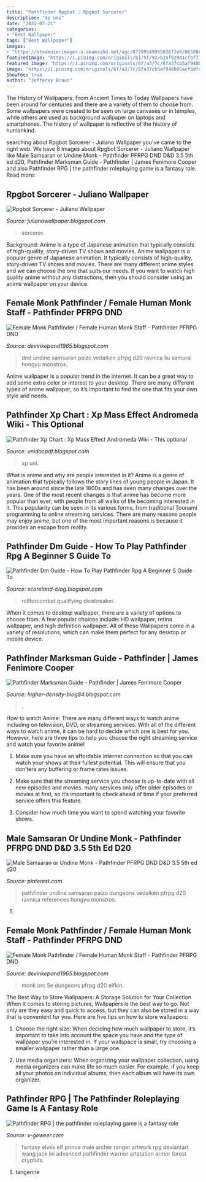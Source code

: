 ```yaml
---
title: "Pathfinder Rpgbot : Rpgbot Sorcerer"
description: "Xp uni"
date: "2022-07-21"
categories:
- "Best Wallpaper"
tags: ["Best Wallpaper"]
images:
- "https://steamuserimages-a.akamaihd.net/ugc/872995499558367248/06580A78F75BADE02DB73AE1DC50640FBC1FB26A/"
featuredImage: "https://i.pinimg.com/originals/b1/5f/92/b15f92981cf5f712cee611b617820308.png"
featured_image: "https://i.pinimg.com/originals/6f/a3/7c/6fa37cb5af940b95acf3dfc37f659dca.jpg"
image: "https://i.pinimg.com/originals/6f/a3/7c/6fa37cb5af940b95acf3dfc37f659dca.jpg"
ShowToc: true
author: "Jefferey Braun"
---
```



The History of Wallpapers: From Ancient Times to Today
Wallpapers have been around for centuries and there are a variety of them to choose from. Some wallpapers were created to be seen on large canvases or in temples, while others are used as background wallpaper on laptops and smartphones. The history of wallpaper is reflective of the history of humankind.

	

		
searching about Rpgbot Sorcerer - Juliano Wallpaper you've came to the right web. We have 8 Images about Rpgbot Sorcerer - Juliano Wallpaper like Male Samsaran or Undine Monk - Pathfinder PFRPG DND D&amp;D 3.5 5th ed d20, Pathfinder Marksman Guide - Pathfinder | James Fenimore Cooper and also Pathfinder RPG | the pathfinder roleplaying game is a fantasy role. Read more:
		
    
## Rpgbot Sorcerer - Juliano Wallpaper

<img loading=lazy src="https://5espells.com/wp-content/uploads/2021/01/sorcerer-5e-class.jpg" onerror="this.onerror=null;this.src='https://tse1.mm.bing.net/th?id=OIP.JoGALMnJi8URMk6SJdP7-gHaIx&amp;pid=15.1';" alt="Rpgbot Sorcerer - Juliano Wallpaper">

_Source: julianowallpaper.blogspot.com_

>sorcerer. 

	

Background: Anime is a type of Japanese animation that typically consists of high-quality, story-driven TV shows and movies.
Anime wallpaper is a popular genre of Japanese animation. It typically consists of high-quality, story-driven TV shows and movies. There are many different anime styles and we can choose the one that suits our needs. If you want to watch high quality anime without any distractions, then you should consider using an anime wallpaper on your device.

    
## Female Monk Pathfinder / Female Human Monk Staff - Pathfinder PFRPG DND

<img loading=lazy src="https://i.pinimg.com/originals/6f/a3/7c/6fa37cb5af940b95acf3dfc37f659dca.jpg" onerror="this.onerror=null;this.src='https://tse4.mm.bing.net/th?id=OIP.ubYeaWNK8L56U9Uv0kCi0QHaJl&amp;pid=15.1';" alt="Female Monk Pathfinder / Female Human Monk Staff - Pathfinder PFRPG DND">

_Source: devinkepand1965.blogspot.com_

>dnd undine samsaran paizo vedalken pfrpg d20 ravnica liu samurai hongyu monstros. 

	

Anime wallpaper is a popular trend in the internet. It can be a great way to add some extra color or interest to your desktop. There are many different types of anime wallpaper, so it’s important to find the one that fits your own style and needs.

    
## Pathfinder Xp Chart : Xp Mass Effect Andromeda Wiki - This Optional

<img loading=lazy src="https://i.stack.imgur.com/WNkXr.png" onerror="this.onerror=null;this.src='https://tse4.mm.bing.net/th?id=OIP.EXJArQ9swJOpyhbCtOEx2QHaCW&amp;pid=15.1';" alt="Pathfinder Xp Chart : Xp Mass Effect Andromeda Wiki - This optional">

_Source: unidocpdf.blogspot.com_

>xp uni. 

	

What is anime and why are people interested in it?
Anime is a genre of animation that typically follows the story lines of young people in Japan. It has been around since the late 1800s and has seen many changes over the years. One of the most recent changes is that anime has become more popular than ever, with people from all walks of life becoming interested in it. This popularity can be seen in its various forms, from traditional Toonami programming to online streaming services. There are many reasons people may enjoy anime, but one of the most important reasons is because it provides an escape from reality.

    
## Pathfinder Dm Guide - How To Play Pathfinder Rpg A Beginner S Guide To

<img loading=lazy src="http://rollforcombat.com/wp-content/uploads/2020/04/GM30.jpg" onerror="this.onerror=null;this.src='https://tse3.mm.bing.net/th?id=OIP.vq6BSZLU7V2XAwMlcEaVsAHaE3&amp;pid=15.1';" alt="Pathfinder Dm Guide - How To Play Pathfinder Rpg A Beginner S Guide To">

_Source: scoreland-blog.blogspot.com_

>rollforcombat qualifying dicebreaker. 

	

When it comes to desktop wallpaper, there are a variety of options to choose from. A few popular choices include: HD wallpaper, retina wallpaper, and high definition wallpaper. All of these Wallpapers come in a variety of resolutions, which can make them perfect for any desktop or mobile device. 

    
## Pathfinder Marksman Guide - Pathfinder | James Fenimore Cooper

<img loading=lazy src="https://steamuserimages-a.akamaihd.net/ugc/872995499558367248/06580A78F75BADE02DB73AE1DC50640FBC1FB26A/" onerror="this.onerror=null;this.src='https://tse4.mm.bing.net/th?id=OIP.JxK87_Y5HlYEUOocFawijwAAAA&amp;pid=15.1';" alt="Pathfinder Marksman Guide - Pathfinder | James Fenimore Cooper">

_Source: higher-density-blog84.blogspot.com_

>. 

	

How to watch Anime: There are many different ways to watch anime including on television, DVD, or streaming services.
With all of the different ways to watch anime, it can be hard to decide which one is best for you. However, here are three tips to help you choose the right streaming service and watch your favorite anime!
1. Make sure you have an affordable internet connection so that you can watch your shows at their fullest potential. This will ensure that you don’tera any buffering or frame rates issues.

2. Make sure that the streaming service you choose is up-to-date with all new episodes and movies. many services only offer older episodes or movies at first, so it’s important to check ahead of time if your preferred service offers this feature.

3. Consider how much time you want to spend watching your favorite shows.

    
## Male Samsaran Or Undine Monk - Pathfinder PFRPG DND D&amp;D 3.5 5th Ed D20

<img loading=lazy src="https://i.pinimg.com/originals/c0/e2/51/c0e25197095ed41d39b61526ff75d672.png" onerror="this.onerror=null;this.src='https://tse2.mm.bing.net/th?id=OIP.wOJRlwle1B05thUm_3XWcgHaKL&amp;pid=15.1';" alt="Male Samsaran or Undine Monk - Pathfinder PFRPG DND D&amp;D 3.5 5th ed d20">

_Source: pinterest.com_

>pathfinder undine samsaran paizo dungeons vedalken pfrpg d20 ravnica references hongyu monstros. 

	

5.

    
## Female Monk Pathfinder / Female Human Monk Staff - Pathfinder PFRPG DND

<img loading=lazy src="https://i.pinimg.com/originals/b1/5f/92/b15f92981cf5f712cee611b617820308.png" onerror="this.onerror=null;this.src='https://tse4.mm.bing.net/th?id=OIP.8rHgtWv2V9Te8AhSiS18JgHaLj&amp;pid=15.1';" alt="Female Monk Pathfinder / Female Human Monk Staff - Pathfinder PFRPG DND">

_Source: devinkepand1965.blogspot.com_

>monk orc 5e dungeons pfrpg d20 elfkin. 

	

The Best Way to Store Wallpapers: A Storage Solution for Your Collection
When it comes to storing pictures, Wallpapers is the best way to go. Not only are they easy and quick to access, but they can also be stored in a way that is convenient for you. Here are five tips on how to store wallpapers:
1) Choose the right size: When deciding how much wallpaper to store, it’s important to take into account the space you have and the type of wallpaper you’re interested in. If your wallspace is small, try choosing a smaller wallpaper rather than a large one.

2) Use media organizers: When organizing your wallpaper collection, using media organizers can make life so much easier. For example, if you keep all your photos on individual albums, then each album will have its own organizer.

    
## Pathfinder RPG | The Pathfinder Roleplaying Game Is A Fantasy Role

<img loading=lazy src="https://v-geweer.com/rru/7K-KFwxL3MutrGCtoieaJAHaJ3.jpg" onerror="this.onerror=null;this.src='https://tse3.mm.bing.net/th?id=OIP.WSJjDhswvVZvfPU1venCfAAAAA&amp;pid=15.1';" alt="Pathfinder RPG | the pathfinder roleplaying game is a fantasy role">

_Source: v-geweer.com_

>fantasy elves elf prince male archer ranger artwork rpg deviantart wang jack lei advanced pathfinder warrior artstation armor forest cryptids. 

	

1. tangerine 

